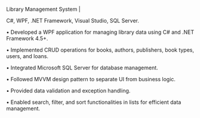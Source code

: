 Library Management System |   

C#, WPF, .NET Framework, Visual Studio, SQL Server. 

• Developed a WPF application for managing library data using C# and .NET Framework 4.5+. 

• Implemented CRUD operations for books, authors, publishers, book types, users, and loans. 

• Integrated Microsoft SQL Server for database management. 

• Followed MVVM design pattern to separate UI from business logic. 

• Provided data validation and exception handling. 

• Enabled search, filter, and sort functionalities in lists for efficient data management. 

